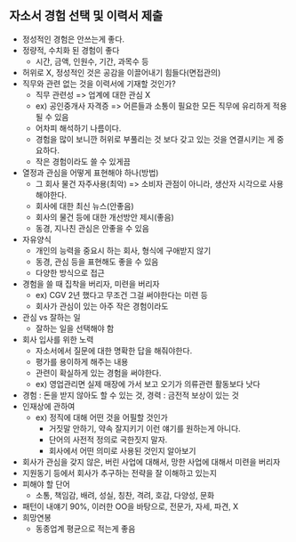 ## 자소서 경험 선택 및 이력서 제출

- 정성적인 경험은 안쓰는게 좋다.
- 정량적, 수치화 된 경험이 좋다
  - 시간, 금액, 인원수, 기간, 과목수 등
- 허위로 X, 정성적인 것은 공감을 이끌어내기 힘들다(면접관의)
- 직무와 관련 없는 것을 이력서에 기재할 것인가?
  - 직무 관련성 => 업계에 대한 관심 X
  - ex) 공인중개사 자격증 => 어른들과 소통이 필요한 모든 직무에 유리하게 적용될 수 있음
  - 어차피 해석하기 나름이다.
  - 경험을 많이 보니깐 허위로 부풀리는 것 보다 갖고 있는 것을 연결시키는 게 중요하다.
  - 작은 경험이라도 쓸 수 있게끔
- 열정과 관심을 어떻게 표현해야 하나(방법)
  - 그 회사 물건 자주사용(최악) => 소비자 관점이 아니라, 생산자 시각으로 사용해야한다.
  - 회사에 대한 최신 뉴스(안좋음)
  - 회사의 물건 등에 대한 개선방안 제시(좋음)
  - 동경, 지나친 관심은 안좋을 수 있음
- 자유양식
  - 개인의 능력을 중요시 하는 회사, 형식에 구애받지 않기
  - 동경, 관심 등을 표현해도 좋을 수 있음
  - 다양한 방식으로 접근
- 경험을 쓸 때 집착을 버리자, 미련을 버리자
  - ex) CGV 2년 했다고 무조건 그걸 써야한다는 미련 등
  - 회사가 관심이 있는 아주 작은 경험이라도
- 관심 vs 잘하는 일
  - 잘하는 일을 선택해야 함
- 회사 입사를 위한 노력
  - 자소서에서 질문에 대한 명확한 답을 해줘야한다.
  - 평가를 용이하게 해주는 내용
  - 관련이 확실하게 있는 경험을 써야한다. 
  - ex) 영업관리면 실제 매장에 가서 보고 오기가 의류관련 활동보다 낫다
- 경험 : 돈을 받지 않아도 할 수 있는 것, 경력 : 금전적 보상이 있는 것
- 인재상에 관하여
  - ex) 정직에 대해 어떤 것을 어필할 것인가
    - 거짓말 안하기, 약속 잘지키기 이런 얘기를 원하는게 아니다.
    - 단어의 사전적 정의로 국한짓지 말자.
    - 회사에서 어떤 의미로 사용된 것인지 알아보기
- 회사가 관심을 갖지 않은, 버린 사업에 대해서, 망한 사업에 대해서 미련을 버리자
- 지원동기 등에서 회사가 추구하는 전략을 잘 이해하고 있는지
- 피해야 할 단어
  - 소통, 책임감, 배려, 성실, 칭찬, 격려, 호감, 다양성, 문화
- 패턴이 내얘기 90%, 이러한 OO을 바탕으로, 전문가, 자세, 파견,  X
- 희망연봉
  - 동종업계 평균으로 적는게 좋음

